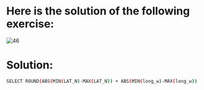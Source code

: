# Here is the solution of the following exercise:
![46](https://github.com/lamia-datalover/SQL_Hackerrank_exercises/assets/145395677/c2874e8b-f693-413d-9cbd-831835c52452)
# Solution:
```bash
SELECT ROUND(ABS(MIN(LAT_N)-MAX(LAT_N)) + ABS(MIN(long_w)-MAX(long_w)),4) FROM STATION;
```
